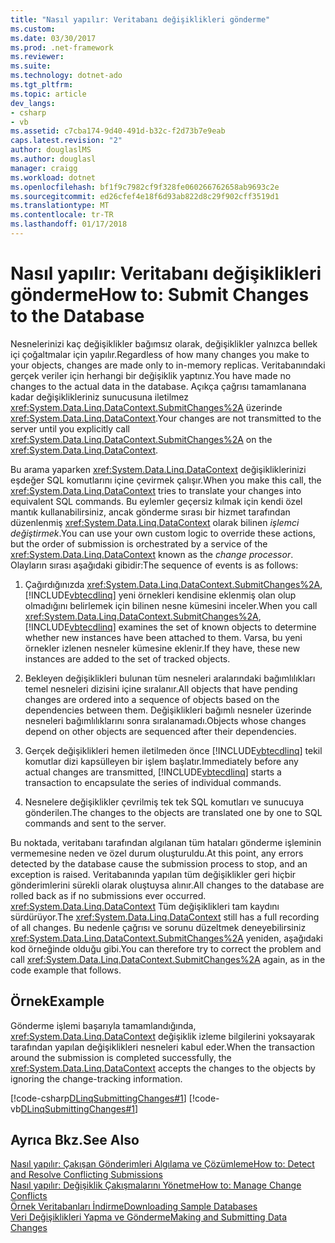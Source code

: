 ```yaml
---
title: "Nasıl yapılır: Veritabanı değişiklikleri gönderme"
ms.custom: 
ms.date: 03/30/2017
ms.prod: .net-framework
ms.reviewer: 
ms.suite: 
ms.technology: dotnet-ado
ms.tgt_pltfrm: 
ms.topic: article
dev_langs:
- csharp
- vb
ms.assetid: c7cba174-9d40-491d-b32c-f2d73b7e9eab
caps.latest.revision: "2"
author: douglaslMS
ms.author: douglasl
manager: craigg
ms.workload: dotnet
ms.openlocfilehash: bf1f9c7982cf9f328fe060266762658ab9693c2e
ms.sourcegitcommit: ed26cfef4e18f6d93ab822d8c29f902cff3519d1
ms.translationtype: MT
ms.contentlocale: tr-TR
ms.lasthandoff: 01/17/2018
---
```

# <a name="how-to-submit-changes-to-the-database"></a><span data-ttu-id="be1c4-102">Nasıl yapılır: Veritabanı değişiklikleri gönderme</span><span class="sxs-lookup"><span data-stu-id="be1c4-102">How to: Submit Changes to the Database</span></span>
<span data-ttu-id="be1c4-103">Nesnelerinizi kaç değişiklikler bağımsız olarak, değişiklikler yalnızca bellek içi çoğaltmalar için yapılır.</span><span class="sxs-lookup"><span data-stu-id="be1c4-103">Regardless of how many changes you make to your objects, changes are made only to in-memory replicas.</span></span> <span data-ttu-id="be1c4-104">Veritabanındaki gerçek veriler için herhangi bir değişiklik yaptınız.</span><span class="sxs-lookup"><span data-stu-id="be1c4-104">You have made no changes to the actual data in the database.</span></span> <span data-ttu-id="be1c4-105">Açıkça çağrısı tamamlanana kadar değişiklikleriniz sunucusuna iletilmez <xref:System.Data.Linq.DataContext.SubmitChanges%2A> üzerinde <xref:System.Data.Linq.DataContext>.</span><span class="sxs-lookup"><span data-stu-id="be1c4-105">Your changes are not transmitted to the server until you explicitly call <xref:System.Data.Linq.DataContext.SubmitChanges%2A> on the <xref:System.Data.Linq.DataContext>.</span></span>  
  
 <span data-ttu-id="be1c4-106">Bu arama yaparken <xref:System.Data.Linq.DataContext> değişikliklerinizi eşdeğer SQL komutlarını içine çevirmek çalışır.</span><span class="sxs-lookup"><span data-stu-id="be1c4-106">When you make this call, the <xref:System.Data.Linq.DataContext> tries to translate your changes into equivalent SQL commands.</span></span> <span data-ttu-id="be1c4-107">Bu eylemler geçersiz kılmak için kendi özel mantık kullanabilirsiniz, ancak gönderme sırası bir hizmet tarafından düzenlenmiş <xref:System.Data.Linq.DataContext> olarak bilinen *işlemci değiştirmek*.</span><span class="sxs-lookup"><span data-stu-id="be1c4-107">You can use your own custom logic to override these actions, but the order of submission is orchestrated by a service of the <xref:System.Data.Linq.DataContext> known as the *change processor*.</span></span> <span data-ttu-id="be1c4-108">Olayların sırası aşağıdaki gibidir:</span><span class="sxs-lookup"><span data-stu-id="be1c4-108">The sequence of events is as follows:</span></span>  
  
1.  <span data-ttu-id="be1c4-109">Çağırdığınızda <xref:System.Data.Linq.DataContext.SubmitChanges%2A>, [!INCLUDE[vbtecdlinq](../../../../../../includes/vbtecdlinq-md.md)] yeni örnekleri kendisine eklenmiş olan olup olmadığını belirlemek için bilinen nesne kümesini inceler.</span><span class="sxs-lookup"><span data-stu-id="be1c4-109">When you call <xref:System.Data.Linq.DataContext.SubmitChanges%2A>, [!INCLUDE[vbtecdlinq](../../../../../../includes/vbtecdlinq-md.md)] examines the set of known objects to determine whether new instances have been attached to them.</span></span> <span data-ttu-id="be1c4-110">Varsa, bu yeni örnekler izlenen nesneler kümesine eklenir.</span><span class="sxs-lookup"><span data-stu-id="be1c4-110">If they have, these new instances are added to the set of tracked objects.</span></span>  
  
2.  <span data-ttu-id="be1c4-111">Bekleyen değişiklikleri bulunan tüm nesneleri aralarındaki bağımlılıkları temel nesneleri dizisini içine sıralanır.</span><span class="sxs-lookup"><span data-stu-id="be1c4-111">All objects that have pending changes are ordered into a sequence of objects based on the dependencies between them.</span></span> <span data-ttu-id="be1c4-112">Değişiklikleri bağımlı nesneler üzerinde nesneleri bağımlılıklarını sonra sıralanamadı.</span><span class="sxs-lookup"><span data-stu-id="be1c4-112">Objects whose changes depend on other objects are sequenced after their dependencies.</span></span>  
  
3.  <span data-ttu-id="be1c4-113">Gerçek değişiklikleri hemen iletilmeden önce [!INCLUDE[vbtecdlinq](../../../../../../includes/vbtecdlinq-md.md)] tekil komutlar dizi kapsülleyen bir işlem başlatır.</span><span class="sxs-lookup"><span data-stu-id="be1c4-113">Immediately before any actual changes are transmitted, [!INCLUDE[vbtecdlinq](../../../../../../includes/vbtecdlinq-md.md)] starts a transaction to encapsulate the series of individual commands.</span></span>  
  
4.  <span data-ttu-id="be1c4-114">Nesnelere değişiklikler çevrilmiş tek tek SQL komutları ve sunucuya gönderilen.</span><span class="sxs-lookup"><span data-stu-id="be1c4-114">The changes to the objects are translated one by one to SQL commands and sent to the server.</span></span>  
  
 <span data-ttu-id="be1c4-115">Bu noktada, veritabanı tarafından algılanan tüm hataları gönderme işleminin vermemesine neden ve özel durum oluşturuldu.</span><span class="sxs-lookup"><span data-stu-id="be1c4-115">At this point, any errors detected by the database cause the submission process to stop, and an exception is raised.</span></span> <span data-ttu-id="be1c4-116">Veritabanında yapılan tüm değişiklikler geri hiçbir gönderimlerini sürekli olarak oluştuysa alınır.</span><span class="sxs-lookup"><span data-stu-id="be1c4-116">All changes to the database are rolled back as if no submissions ever occurred.</span></span> <span data-ttu-id="be1c4-117"><xref:System.Data.Linq.DataContext> Tüm değişiklikleri tam kaydını sürdürüyor.</span><span class="sxs-lookup"><span data-stu-id="be1c4-117">The <xref:System.Data.Linq.DataContext> still has a full recording of all changes.</span></span> <span data-ttu-id="be1c4-118">Bu nedenle çağrısı ve sorunu düzeltmek deneyebilirsiniz <xref:System.Data.Linq.DataContext.SubmitChanges%2A> yeniden, aşağıdaki kod örneğinde olduğu gibi.</span><span class="sxs-lookup"><span data-stu-id="be1c4-118">You can therefore try to correct the problem and call <xref:System.Data.Linq.DataContext.SubmitChanges%2A> again, as in the code example that follows.</span></span>  
  
## <a name="example"></a><span data-ttu-id="be1c4-119">Örnek</span><span class="sxs-lookup"><span data-stu-id="be1c4-119">Example</span></span>  
 <span data-ttu-id="be1c4-120">Gönderme işlemi başarıyla tamamlandığında, <xref:System.Data.Linq.DataContext> değişiklik izleme bilgilerini yoksayarak tarafından yapılan değişiklikleri nesneleri kabul eder.</span><span class="sxs-lookup"><span data-stu-id="be1c4-120">When the transaction around the submission is completed successfully, the <xref:System.Data.Linq.DataContext> accepts the changes to the objects by ignoring the change-tracking information.</span></span>  
  
 [!code-csharp[DLinqSubmittingChanges#1](../../../../../../samples/snippets/csharp/VS_Snippets_Data/DLinqSubmittingChanges/cs/Program.cs#1)]
 [!code-vb[DLinqSubmittingChanges#1](../../../../../../samples/snippets/visualbasic/VS_Snippets_Data/DLinqSubmittingChanges/vb/Module1.vb#1)]  
  
## <a name="see-also"></a><span data-ttu-id="be1c4-121">Ayrıca Bkz.</span><span class="sxs-lookup"><span data-stu-id="be1c4-121">See Also</span></span>  
 [<span data-ttu-id="be1c4-122">Nasıl yapılır: Çakışan Gönderimleri Algılama ve Çözümleme</span><span class="sxs-lookup"><span data-stu-id="be1c4-122">How to: Detect and Resolve Conflicting Submissions</span></span>](../../../../../../docs/framework/data/adonet/sql/linq/how-to-detect-and-resolve-conflicting-submissions.md)  
 [<span data-ttu-id="be1c4-123">Nasıl yapılır: Değişiklik Çakışmalarını Yönetme</span><span class="sxs-lookup"><span data-stu-id="be1c4-123">How to: Manage Change Conflicts</span></span>](../../../../../../docs/framework/data/adonet/sql/linq/how-to-manage-change-conflicts.md)  
 [<span data-ttu-id="be1c4-124">Örnek Veritabanları İndirme</span><span class="sxs-lookup"><span data-stu-id="be1c4-124">Downloading Sample Databases</span></span>](../../../../../../docs/framework/data/adonet/sql/linq/downloading-sample-databases.md)  
 [<span data-ttu-id="be1c4-125">Veri Değişiklikleri Yapma ve Gönderme</span><span class="sxs-lookup"><span data-stu-id="be1c4-125">Making and Submitting Data Changes</span></span>](../../../../../../docs/framework/data/adonet/sql/linq/making-and-submitting-data-changes.md)
